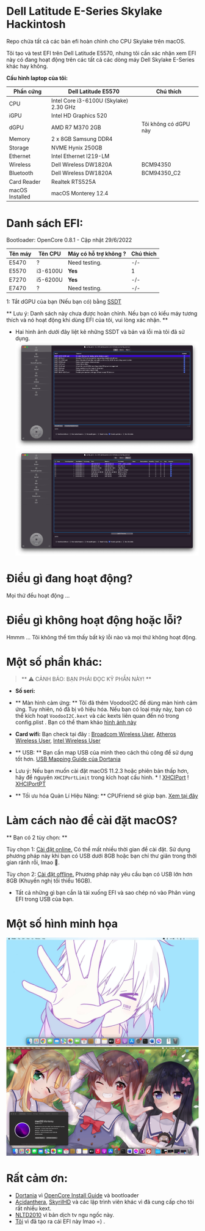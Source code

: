 # Dell Latitude E-Series Skylake Hackintosh
Repo chứa tất cả các bản efi hoàn chỉnh cho CPU Skylake trên macOS.

Tôi tạo và test EFI trên Dell Latitude E5570, nhưng tôi cần xác nhận xem EFI này có đang hoạt động trên các tất cả các dòng máy Dell Skylake E-Series khác hay không.

**Cấu hình laptop của tôi:**

| Phần cứng  | Dell Latitude E5570 | Chú thích |
| ------------- | ------------- | --------|
| CPU | Intel Core i3-6100U (Skylake) 2.30 GHz | |
| iGPU | Intel HD Graphics 520  | |
| dGPU | AMD R7 M370 2GB  |Tôi không có dGPU này |
| Memory | 2 x 8GB Samsung DDR4 |  |
| Storage | NVME Hynix 250GB |  |
| Ethernet | Intel Ethernet I219-LM |  |
| Wireless | Dell Wireless DW1820A | BCM94350 |
| Bluetooth | Dell Wireless DW1820A | BCM94350_C2 |
| Card Reader | Realtek RTS525A |  |
| macOS Installed | macOS Monterey 12.4 | |

# Danh sách EFI:
Bootloader: OpenCore 0.8.1 - Cập nhật 29/6/2022

| Tên máy | Tên CPU | Máy có hỗ trợ không ? | Chú thích |
| ---- | ------ | ------ | ----- |
| E5470 |  ? | Need testing. | -/- |
| E5570 |  i3-6100U | **Yes** | 1 |
| E7270 |  i5-6200U | **Yes** | -/- |
| E7470 |  ? | Need testing. | -/- |

1: Tắt dGPU của bạn (Nếu bạn có) bằng [SSDT](https://dortania.github.io/Getting-Started-With-ACPI/Laptops/laptop-disable.html)

** Lưu ý: Danh sách này chưa được hoàn chỉnh. Nếu bạn có kiểu máy tương thích và nó hoạt động khi dùng EFI của tôi, vui lòng xác nhận. **

- Hai hình ảnh dưới đây liệt kê những SSDT và bản vá lỗi mà tôi đã sử dụng.
![ACPI-SSDT](https://github.com/quynkk1/e-series-skylake-hackintosh-dell/blob/main/Image/ACPI/ACPI-SSDTs.png)
![ACPI-Patches](https://github.com/quynkk1/e-series-skylake-hackintosh-dell/blob/main/Image/ACPI/ACPI-Patches.png)

# Điều gì đang hoạt động?
Mọi thứ đều hoạt động ...

# Điều gì không hoạt động hoặc lỗi?
Hmmm ... Tôi không thể tìm thấy bất kỳ lỗi nào và mọi thứ không hoạt động.

# Một số phần khác:
> ** ⚠️ CẢNH BÁO: BẠN PHẢI ĐỌC KỸ PHẦN NÀY! **

- **Số seri:**

- ** Màn hình cảm ứng: ** Tôi đã thêm VoodooI2C để dùng màn hình cảm ứng. Tuy nhiên, nó đã bị vô hiệu hóa. Nếu bạn có loại máy này, bạn có thể kích hoạt `VoodooI2C.kext` và các kexts liên quan đến nó trong config.plist . Bạn có thể tham khảo [hình ảnh này](https://github.com/quynkk1/e-series-skylake-hackintosh-dell/blob/main/Touchscreen-user-picture.md)

- **Card wifi:** Bạn check tại đây : [Broadcom Wireless User](https://github.com/quynkk1/e-series-skylake-hackintosh-dell/blob/main/Wireless-Broadcom-User.md), [Atheros Wireless User](https://github.com/quynkk1/e-series-skylake-hackintosh-dell/blob/main/Wireless-Broadcom-User.md), [Intel Wireless User](https://github.com/quynkk1/e-series-skylake-hackintosh-dell/blob/main/Wireless-Broadcom-User.md)

- ** USB: ** Bạn cần map USB của mình theo cách thủ công để sử dụng tốt hơn. [USB Mapping Guide của Dortania](https://dortania.github.io/OpenCore-Post-Install/usb/intel-mapping/intel.html)

* Lưu ý: Nếu bạn muốn cài đặt macOS 11.2.3 hoặc phiên bản thấp hơn, hãy để nguyên `XHCIPortLimit` trong kích hoạt cấu hình. *
! [XHCIPort](https://github.com/quynkk1/e-series-skylake-hackintosh-dell/blob/main/Image/Kernel/XHCIPortLimit.png)
! [XHCIPortPT](https://github.com/quynkk1/e-series-skylake-hackintosh-dell/blob/main/Image/Kernel/XHCIPortLimit-ProperTree.png)

- ** Tối ưu hóa Quản Lí Hiệu Năng: ** CPUFriend sẽ giúp bạn. [Xem tại đây](https://dortania.github.io/OpenCore-Post-Install/universal/pm.html#using-cpu-friend)

# Làm cách nào để cài đặt macOS?
** Bạn có 2 tùy chọn: **

Tùy chọn 1: [Cài đặt online.](Https://dortania.github.io/OpenCore-Install-Guide/installer-guide/) Có thể mất nhiều thời gian để cài đặt. Sử dụng phương pháp này khi bạn có USB dưới 8GB hoặc bạn chỉ thư giãn trong thời gian rảnh rỗi, lmao 🐸.

Tùy chọn 2: [Cài đặt offline.]() Phương pháp này yêu cầu bạn có USB lớn hơn 8GB (Khuyến nghị tối thiểu 16GB).

- Tất cả những gì bạn cần là tải xuống EFI và sao chép nó vào Phân vùng EFI trong USB của bạn.

# Một số hình minh họa
![SCS1](https://github.com/quynkk1/e-series-skylake-hackintosh-dell/blob/main/Image/Image.jpeg)
![SCS2](https://github.com/quynkk1/e-series-skylake-hackintosh-dell/blob/main/Image/Image%202.png)

# Rất cảm ơn:
- [Dortania](https://github.com/dortania) vì [OpenCore Install Guide](https://dortania.github.io/OpenCore-Install-Guide/) và bootloader
- [Acidanthera](https://github.com/acidanthera), [SkyrilHD](https://github.com/SkyrilHD) và các lập trình viên khác vì đã cung cấp cho tôi rất nhiều kext.
- [NLTD2010](https://github.com/NLTD2010) vì bản dịch tv ngu ngốc này.
- [Tôi](https://github.com/quynkk1) vì đã tạo ra cái EFI này lmao =) .
